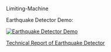 Limiting-Machine


Earthquake Detector Demo:


[![Earthquake Detector Demo](http://img.youtube.com/vi/r_JWGgkC840/0.jpg)](http://www.youtube.com/watch?v=r_JWGgkC840 "Earthquake Detector Demo")


[Technical Report of Earthquake Detector](https://docs.google.com/viewer?url=https://github.com/lazypanda10117/Limiting-Machine---Earthquake-Detector/raw/master/Report/Earthquake%20Detector%20Report.pdf)
